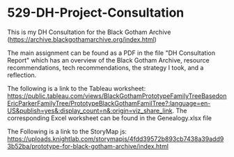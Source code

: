 # 529-DH-Project-Consultation

This is my DH Consultation for the Black Gotham Archive (https://archive.blackgothamarchive.org/index.html)

The main assignment can be found as a PDF in the file "DH Consultation Report" which has an overview of the Black Gotham Archive, resource recommendations, tech recommendations, the strategy I took, and a reflection.

The following is a link to the Tableau worksheet: https://public.tableau.com/views/BlackGothamPrototypeFamilyTreeBasedonEricParkerFamilyTree/PrototypeBlackGothamFamilTree?:language=en-US&publish=yes&:display_count=n&:origin=viz_share_link. The corresponding Excel worksheet can be found in the Genealogy.xlsx file

The Following is a link to the StoryMap js: https://uploads.knightlab.com/storymapjs/4fdd39572b893cb7438a39add93b52ba/prototype-for-black-gotham-archive/index.html
